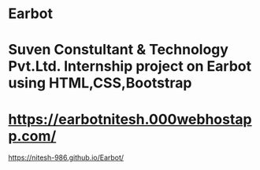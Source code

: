 # Earbot
# Suven Constultant & Technology Pvt.Ltd. Internship project on Earbot using HTML,CSS,Bootstrap
# https://earbotnitesh.000webhostapp.com/
https://nitesh-986.github.io/Earbot/
